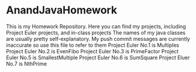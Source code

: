 # AnandJavaHomework

This is my Homework Repository.
Here you can find my projects, including Project Euler projects, and in-class projects
The names of my java classes are usually pretty self-explanatory.
My push commit messages are currently inaccurate so use this file to refer to them
Project Euler No.1 is Multiples
Project Euler No.2 is EvenFibo
Project Euler No.3 is PrimeFactor
Project Euler No.5 is SmallestMultiple
Project Euler No.6 is SumSquare
Project Eluer No.7 is NthPrime
